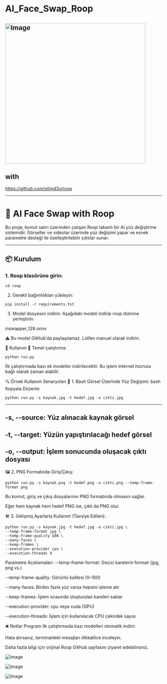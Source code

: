 # AI_Face_Swap_Roop

## <img width="451" alt="Image" src="https://github.com/user-attachments/assets/1e086436-2d25-4b65-b1e7-8ab964c858e5" />

## with
 https://github.com/s0md3v/roop

-------------------------------------------------------------------------------------------------------------------------
# 🤖 AI Face Swap with Roop

Bu proje, komut satırı üzerinden çalışan Roop tabanlı bir AI yüz değiştirme sistemidir. Görseller ve videolar üzerinde yüz değişimi yapar ve esnek parametre desteği ile özelleştirilebilir çıktılar sunar.

---

## 📦 Kurulum

### 1. Roop klasörüne girin:
```
cd roop
```
2. Gerekli bağımlılıkları yükleyin:
```
pip install -r requirements.txt
```
3. Model dosyasını indirin:
Aşağıdaki modeli indirip roop dizinine yerleştirin:

inswapper_128.onnx

⚠️ Bu model GitHub'da paylaşılamaz. Lütfen manuel olarak indirin.

🚀 Kullanım
🧪 Temel çalıştırma:

```
python run.py
```
İlk çalıştırmada bazı ek modeller indirilecektir. Bu işlem internet hızınıza bağlı olarak zaman alabilir.

🔍 Örnek Kullanım Senaryoları
🎯 1. Basit Görsel Üzerinde Yüz Değişimi:
bash
Kopyala
Düzenle
```
python run.py -s kaynak.jpg -t hedef.jpg -o cikti.jpg
```
--------------------------------------------------------
-s, --source: Yüz alınacak kaynak görsel
-------------------------------------
-t, --target: Yüzün yapıştırılacağı hedef görsel
------------------------------------
-o, --output: İşlem sonucunda oluşacak çıktı dosyası
------------------------------------

🖼️ 2. PNG Formatında Giriş/Çıkış:

```
python run.py -s kaynak.png -t hedef.png -o cikti.png --temp-frame-format png
```
Bu komut, giriş ve çıkış dosyalarının PNG formatında olmasını sağlar.

Eğer hem kaynak hem hedef PNG ise, çıktı da PNG olur.

🛠️ 3. Gelişmiş Ayarlarla Kullanım (Tavsiye Edilen):

```
python run.py -s kaynak.jpg -t hedef.jpg -o cikti.jpg \
--temp-frame-format jpg \
--temp-frame-quality 100 \
--many-faces \
--keep-frames \
--execution-provider cpu \
--execution-threads 4
```
Parametre Açıklamaları:
--temp-frame-format: Geçici karelerin formatı (jpg, png vs.)

--temp-frame-quality: Görüntü kalitesi (0–100)

--many-faces: Birden fazla yüz varsa hepsini işleme alır

--keep-frames: İşlem sırasında oluşturulan kareleri saklar

--execution-provider: cpu veya cuda (GPU)

--execution-threads: İşlem için kullanılacak CPU çekirdek sayısı

🛎️ Notlar
Program ilk çalıştırmada bazı modelleri otomatik indirir.

Hata alırsanız, terminaldeki mesajları dikkatlice inceleyin.

Daha fazla bilgi için orijinal Roop GitHub sayfasını ziyaret edebilirsiniz.



![Image](https://github.com/user-attachments/assets/1acbe331-f05e-4598-8c9a-3cd4cabfc0b2)

![Image](https://github.com/user-attachments/assets/4b8407a6-df78-44fa-904c-1bf8c0378e19)

![Image](https://github.com/user-attachments/assets/46ab75d1-2849-4156-83d7-fc8c16e20461)


